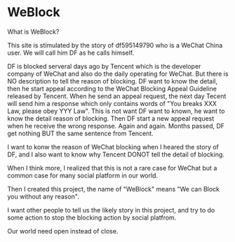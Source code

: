 # WeBlock

What is WeBlock? 

This site is stimulated by the story of df595149790 who is a WeChat China user. 
We will call him DF as he calls himself. 

DF is blocked serveral days ago by Tencent which is the developer company of WeChat and also do the daily operating for WeChat. 
But there is NO description to tell the reason of blocking. 
DF want to know the detail, then he start appeal according to the WeChat Blocking Appeal Guideline released by Tencent. 
When he send an appeal request, the next day Tecent will send him a response which only contains words of "You breaks XXX Law, please obey YYY Law".
This is not want DF want to known, he want to know the detail reason of blocking. 
Then DF start a new appeal request when he receive the wrong response. 
Again and again. 
Months passed, DF get nothing BUT the same sentence from Tencent.

I want to konw the reason of WeChat blocking when I heared the story of DF, 
and I also want to know why Tencent DONOT tell the detail of blocking.

When I think more, I realized that this is not a rare case for WeChat but a common case for many social platform in our world.

Then I created this project, the name of "WeBlock" means "We can Block you without any reason". 

I want other people to tell us the likely story in this project, and try to do some action to stop the blocking action by social platfrom.   

Our world need open instead of close. 


 

